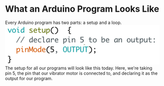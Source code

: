 # What an Arduino Program Looks Like
Every Arduino program has two parts: a setup and a loop. 
<img src="setup.png">
The setup for all our programs will look like this today. Here, we're taking pin 5, the pin that our vibrator motor is connected to, and declaring it as the output for our program.

